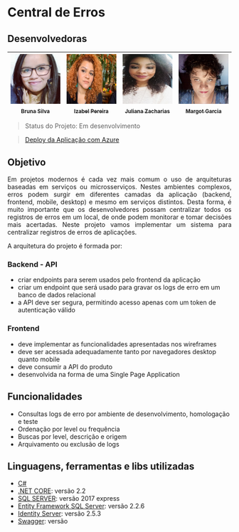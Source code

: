 # Central de Erros 

## Desenvolvedoras

[<img src="srctoreadme/bruna.jpeg" width=115><br><sub>Bruna Silva</sub>](https://github.com/brunasouza2) |[<img src="srctoreadme/izabel.jpeg" width=115><br><sub>Izabel Pereira</sub>](https://github.com/izabel-neta) | [<img src="srctoreadme/juliana.jpeg" width=115><br><sub>Juliana Zacharias</sub>](https://github.com/juliananovais08) | [<img src="srctoreadme/margot.jpeg" width=115><br><sub>Margot Garcia</sub>](https://github.com/margotpaon) |
| :---: | :---: | :---: | :---:

> Status do Projeto: Em desenvolvimento

> [Deploy da Aplicação com Azure]()

## Objetivo

<p align="justify">Em projetos modernos é cada vez mais comum o uso de arquiteturas baseadas em serviços ou microsserviços. Nestes ambientes complexos, erros podem surgir em diferentes camadas da aplicação (backend, frontend, mobile, desktop) e mesmo em serviços distintos. Desta forma, é muito importante que os desenvolvedores possam centralizar todos os registros de erros em um local, de onde podem monitorar e tomar decisões mais acertadas. Neste projeto vamos implementar um sistema para centralizar registros de erros de aplicações.</p>

<p align="justify">A arquitetura do projeto é formada por:</p>

### Backend - API

- criar endpoints para serem usados pelo frontend da aplicação
- criar um endpoint que será usado para gravar os logs de erro em um banco de dados relacional
- a API deve ser segura, permitindo acesso apenas com um token de autenticação válido

### Frontend

- deve implementar as funcionalidades apresentadas nos wireframes
- deve ser acessada adequadamente tanto por navegadores desktop quanto mobile
- deve consumir a API do produto
- desenvolvida na forma de uma Single Page Application

## Funcionalidades

- Consultas logs de erro por ambiente de desenvolvimento, homologação e teste
- Ordenação por level ou frequência
- Buscas por level, descrição e origem
- Arquivamento ou exclusão de logs

## Linguagens, ferramentas e libs utilizadas

- [C#]()
- [.NET CORE](https://dotnet.microsoft.com/download): versão 2.2
- [SQL SERVER](https://www.microsoft.com/pt-br/download/details.aspx?id=55994): versão 2017 express
- [Entity Framework SQL Server](): versão 2.2.6
- [Identity Server](): versão 2.5.3
- [Swagger](): versão
  